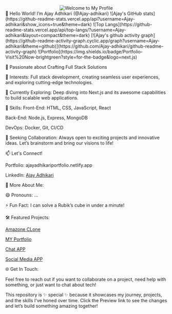 <div align="center">
  <img src="https://via.placeholder.com/600x200.png?text=Welcome+to+My+Profile!" alt="Welcome to My Profile" />
</div>
👋 Hello World! I’m Ajay Adhikari (@Ajay-adhikari)
![Ajay's GitHub stats](https://github-readme-stats.vercel.app/api?username=Ajay-adhikari&show_icons=true&theme=dark)
![Top Langs](https://github-readme-stats.vercel.app/api/top-langs/?username=Ajay-adhikari&layout=compact&theme=dark)
[![Ajay's github activity graph](https://github-readme-activity-graph.cyclic.app/graph?username=Ajay-adhikari&theme=github)](https://github.com/Ajay-adhikari/github-readme-activity-graph)
![Portfolio](https://img.shields.io/badge/Portfolio-Visit%20Now-brightgreen?style=for-the-badge&logo=next.js)


🚀 Passionate about Crafting Full Stack Solutions

👀 Interests: Full stack development, creating seamless user experiences, and exploring cutting-edge technologies.

🌱 Currently Exploring: Deep diving into Next.js and its awesome capabilities to build scalable web applications.

💼 Skills:
Front-End: HTML, CSS, JavaScript, React

Back-End: Node.js, Express, MongoDB

DevOps: Docker, Git, CI/CD

💞️ Seeking Collaboration: Always open to exciting projects and innovative ideas. Let’s brainstorm and bring our visions to life!

📫 Let's Connect!

Portfolio: ajayadhikariportfolio.netlify.app

LinkedIn: [Ajay Adhikari](https://www.linkedin.com/in/ajay-adhikari-66695a174/)

🌟 More About Me:

😄 Pronouns: ...

⚡ Fun Fact: I can solve a Rubik’s cube in under a minute!

🛠️ Featured Projects:

[Amazone CLone](https://ajayproject.netlify.app/) 

[MY Portfolio](https://ajayadhikariportfolio.netlify.app/) 

[Chat APP](https://ajayproject.netlify.app/) 

[Social Media APP](adhikarisocial.netlify.app) 

🌐 Get In Touch:

Feel free to reach out if you want to collaborate on a project, need help with something, or just want to chat about tech!

This repository is ✨ special ✨ because it showcases my journey, projects, and the skills I've honed over time. Click the Preview link to see the changes and let’s build something amazing together!



